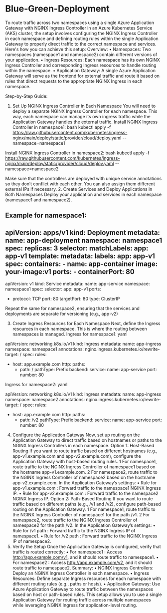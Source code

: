 # Blue-Green-Deployment

To route traffic across two namespaces using a
single Azure Application Gateway
with
NGINX Ingress Controller
in an
Azure Kubernetes Service (AKS)
cluster, the setup involves configuring the
NGINX Ingress Controller
in each namespace and defining routing rules within the single Application Gateway to properly direct traffic to the correct namespace and services.
Here's how you can achieve this setup:
Overview:
• Namespaces: Two namespaces (namespace1 and namespace2) contain different versions of your application.
• Ingress Resources: Each namespace has its own NGINX Ingress Controller and corresponding Ingress resources to handle routing within the namespace.
• Application Gateway: A single Azure Application Gateway will serve as the frontend for external traffic and route it based on rules that direct requests to the appropriate NGINX Ingress in each namespace.

Step-by-Step Guide:
1. Set Up NGINX Ingress Controller in Each Namespace
You will need to deploy a separate
NGINX Ingress Controller
for each namespace. This way, each namespace can manage its own ingress traffic while the Application Gateway handles the external traffic.
Install NGINX Ingress Controller in namespace1:
bash
kubectl apply -f https://raw.githubusercontent.com/kubernetes/ingress-nginx/main/deploy/static/provider/cloud/deploy.yaml --namespace=namespace1

Install NGINX Ingress Controller in namespace2:
bash
kubectl apply -f https://raw.githubusercontent.com/kubernetes/ingress-nginx/main/deploy/static/provider/cloud/deploy.yaml --namespace=namespace2


Make sure that the controllers are deployed with unique service annotations so they don’t conflict with each other. You can also assign them different external IPs if necessary.
2. Create Services and Deploy Applications in Both Namespaces Deploy your application and services in each namespace (namespace1 and namespace2).

Example for namespace1:
-------------------------------------------------------------------------------------
apiVersion: apps/v1
kind: Deployment
metadata:
 name: app-deployment
 namespace: namespace1
spec:
 replicas: 3
 selector:
   matchLabels:
     app: app-v1
 template:
   metadata:
     labels:
       app: app-v1
   spec:
     containers:
     - name: app-container
       image: your-image:v1
       ports:
       - containerPort: 80
---
apiVersion: v1
kind: Service
metadata:
 name: app-service
 namespace: namespace1
spec:
 selector:
   app: app-v1
 ports:
 - protocol: TCP
   port: 80
   targetPort: 80
 type: ClusterIP


Repeat the same for namespace2, ensuring that the services and deployments are separate for versioning (e.g., app-v2)

3. Create Ingress Resources for Each Namespace
Next, define the Ingress resources in each namespace. This is where the routing between namespaces is managed.
Ingress for namespace1:
yaml

apiVersion:
networking.k8s.io/v1
kind: Ingress
metadata:
 name: app-ingress
 namespace: namespace1
 annotations:
nginx.ingress.kubernetes.io/rewrite-target:
/
spec:
 rules:
 - host:
app.example.com
   http:
     paths:
     - path: /
       pathType: Prefix
       backend:
         service:
           name: app-service
           port:
             number: 80


Ingress for namespace2:
yaml

apiVersion:
networking.k8s.io/v1
kind: Ingress
metadata:
 name: app-ingress
 namespace: namespace2
 annotations:
nginx.ingress.kubernetes.io/rewrite-target:
/
spec:
 rules:
 - host:
app.example.com
   http:
     paths:
     - path: /v2
       pathType: Prefix
       backend:
         service:
           name: app-service
           port:
             number: 80


4. Configure the Application Gateway
Now, set up routing on the Application Gateway to direct traffic based on hostnames or paths to the NGINX Ingress Controllers in each namespace.
Option 1: Host-Based Routing
If you want to route traffic based on different hostnames (e.g., app-v1.example.com and app-v2.example.com), configure the Application Gateway with host-based routing rules.
1 For namespace1, route traffic to the NGINX Ingress Controller of namespace1 based on the hostname app-v1.example.com.
2 For namespace2, route traffic to the NGINX Ingress Controller of namespace2 based on the hostname app-v2.example.com.
In the Application Gateway’s settings:
• Rule for app-v1.example.com : Forward traffic to the namespace1 NGINX Ingress IP.
• Rule for app-v2.example.com : Forward traffic to the namespace2 NGINX Ingress IP.
Option 2: Path-Based Routing
If you want to route traffic based on different paths (e.g., /v1 and /v2), configure path-based routing on the Application Gateway.
1 For namespace1, route traffic to the NGINX Ingress Controller of namespace1 for the path /v1.
2 For namespace2, route traffic to the NGINX Ingress Controller of namespace2 for the path /v2.
In the Application Gateway’s settings:
• Rule for /v1 path : Forward traffic to the NGINX Ingress IP of namespace1.
• Rule for /v2 path : Forward traffic to the NGINX Ingress IP of namespace2.
5. Verify the Setup
Once the Application Gateway is configured, verify that traffic is routed correctly:
• For namespace1 : Access http://app.example.com/v1, and it should route traffic to namespace1.
• For namespace2 : Access http://app.example.com/v2, and it should route traffic to namespace2.
Summary:
• NGINX Ingress Controllers: Deploy an NGINX Ingress Controller in each namespace.
• Ingress Resources: Define separate Ingress resources for each namespace with different routing rules (e.g., paths or hosts).
• Application Gateway: Use Azure Application Gateway to route traffic between the namespaces based on host or path-based rules.
This setup allows you to use a single Application Gateway for routing traffic across multiple namespaces while leveraging NGINX Ingress for application-level routing.
